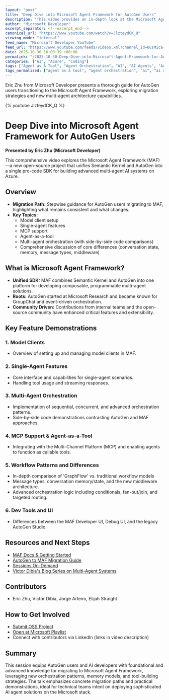 ```yaml
---
layout: "post"
title: "Deep Dive into Microsoft Agent Framework for AutoGen Users"
description: "This video provides an in-depth look at the Microsoft Agent Framework (MAF) designed for AutoGen users. Eric Zhu guides viewers through the migration from AutoGen to MAF, detailing key similarities and changes, critical features like model client setup, single and multi-agent orchestration, MCP support, agent-as-a-tool, and practical code comparisons. The session highlights architectural patterns and showcases how MAF converges Semantic Kernel and AutoGen into a single SDK for building advanced multi-agent AI systems on Microsoft technologies."
author: "Microsoft Developer"
excerpt_separator: <!--excerpt_end-->
canonical_url: "https://www.youtube.com/watch?v=JlzteydCK_Q"
viewing_mode: "internal"
feed_name: "Microsoft Developer YouTube"
feed_url: "https://www.youtube.com/feeds/videos.xml?channel_id=UCsMica-v34Irf9KVTh6xx-g"
date: 2025-10-30 16:00:39 +00:00
permalink: "/2025-10-30-Deep-Dive-into-Microsoft-Agent-Framework-for-AutoGen-Users.html"
categories: ["AI", "Azure", "Coding"]
tags: ["Agent as A Tool", "Agent Orchestration", "AI", "AI Agents", "AutoGen", "Azure", "Cloud Computing", "Coding", "Debug Tools", "Dev", "Development", "Event Driven Runtime", "GraphFlow", "LLMs", "MCP Support", "Microsoft", "Microsoft Agent Framework", "Model Clients", "Multi Agent Systems", "Open Source", "Orchestration", "Pro Code Development", "SDK", "Semantic Kernel", "Tech", "Technology", "Videos", "Workflow"]
tags_normalized: ["agent as a tool", "agent orchestration", "ai", "ai agents", "autogen", "azure", "cloud computing", "coding", "debug tools", "dev", "development", "event driven runtime", "graphflow", "llms", "mcp support", "microsoft", "microsoft agent framework", "model clients", "multi agent systems", "open source", "orchestration", "pro code development", "sdk", "semantic kernel", "tech", "technology", "videos", "workflow"]
---
```


Eric Zhu from Microsoft Developer presents a thorough guide for AutoGen users transitioning to the Microsoft Agent Framework, exploring migration strategies and new multi-agent architecture capabilities.<!--excerpt_end-->

{% youtube JlzteydCK_Q %}

# Deep Dive into Microsoft Agent Framework for AutoGen Users

**Presented by Eric Zhu (Microsoft Developer)**

This comprehensive video explores the Microsoft Agent Framework (MAF)—a new open-source project that unifies Semantic Kernel and AutoGen into a single pro-code SDK for building advanced multi-agent AI systems on Azure.

## Overview

- **Migration Path:** Stepwise guidance for AutoGen users migrating to MAF, highlighting what remains consistent and what changes.
- **Key Topics:**
  - Model client setup
  - Single-agent features
  - MCP support
  - Agent-as-a-tool
  - Multi-agent orchestration (with side-by-side code comparisons)
  - Comprehensive discussion of core differences (conversation state, memory, message types, middleware)

## What is Microsoft Agent Framework?

- **Unified SDK:** MAF combines Semantic Kernel and AutoGen into one platform for developing composable, programmable multi-agent solutions.
- **Roots:** AutoGen started at Microsoft Research and became known for GroupChat and event-driven orchestration.
- **Community Driven:** Contributions from internal teams and the open-source community have enhanced critical features and extensibility.

## Key Feature Demonstrations

### 1. Model Clients

- Overview of setting up and managing model clients in MAF.

### 2. Single-Agent Features

- Core interface and capabilities for single-agent scenarios.
- Handling tool usage and streaming responses.

### 3. Multi-Agent Orchestration

- Implementation of sequential, concurrent, and advanced orchestration patterns.
- Side-by-side code demonstrations contrasting AutoGen and MAF approaches.

### 4. MCP Support & Agent-as-a-Tool

- Integrating with the Multi-Channel Platform (MCP) and enabling agents to function as callable tools.

### 5. Workflow Patterns and Differences

- In-depth comparison of 'GraphFlow' vs. traditional workflow models
- Message types, conversation memory/state, and the new middleware architecture.
- Advanced orchestration logic including conditionals, fan-out/join, and targeted routing.

### 6. Dev Tools and UI

- Differences between the MAF Developer UI, Debug UI, and the legacy AutoGen Studio.

## Resources and Next Steps

- [MAF Docs & Getting Started](https://aka.ms/AgentFramework/Docs)
- [AutoGen to MAF Migration Guide](https://learn.microsoft.com/en-us/agent-framework/user-guide/workflows/core-concepts/overview)
- [Sessions On-Demand](https://aka.ms/AgentFramework/AIShow)
- [Victor Dibia's Blog Series on Multi-Agent Systems](https://www.linkedin.com/posts/dibiavictor_multiagentsystems-multiagentbook-activity-7384289105616146433-LuFQ?utm_source=share&utm_medium=member_desktop&rcm=ACoAAAGUAuIBcAPq6XKXTQDQsQcUj49UEXhye40)

## Contributors

- Eric Zhu, Victor Dibia, Jorge Arteiro, Elijah Straight

## How to Get Involved

- [Submit OSS Project](https://aka.ms/OpenAtMsCFP)
- [Open at Microsoft Playlist](https://aka.ms/OpenAtMicrosoftPlaylist)
- Connect with contributors via LinkedIn (links in video description)

## Summary

This session equips AutoGen users and AI developers with foundational and advanced knowledge for migrating to Microsoft Agent Framework, leveraging new orchestration patterns, memory models, and tool-building strategies. The talk emphasizes concrete migration paths and practical demonstrations, ideal for technical teams intent on deploying sophisticated AI agent solutions on the Microsoft stack.

